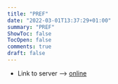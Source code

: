 ```yaml
---
title: "PREF"
date: "2022-03-01T13:37:29+01:00"
summary: "PREF"
ShowToc: false
TocOpen: false
comments: true
draft: false
---
```


+ Link to server --> [online](https://pref.derchef.site)
